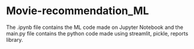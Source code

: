 # Movie-recommendation_ML

The .ipynb file contains the ML code made on Jupyter Notebook and the main.py file contains the python code made using streamlit, pickle, reports library.
